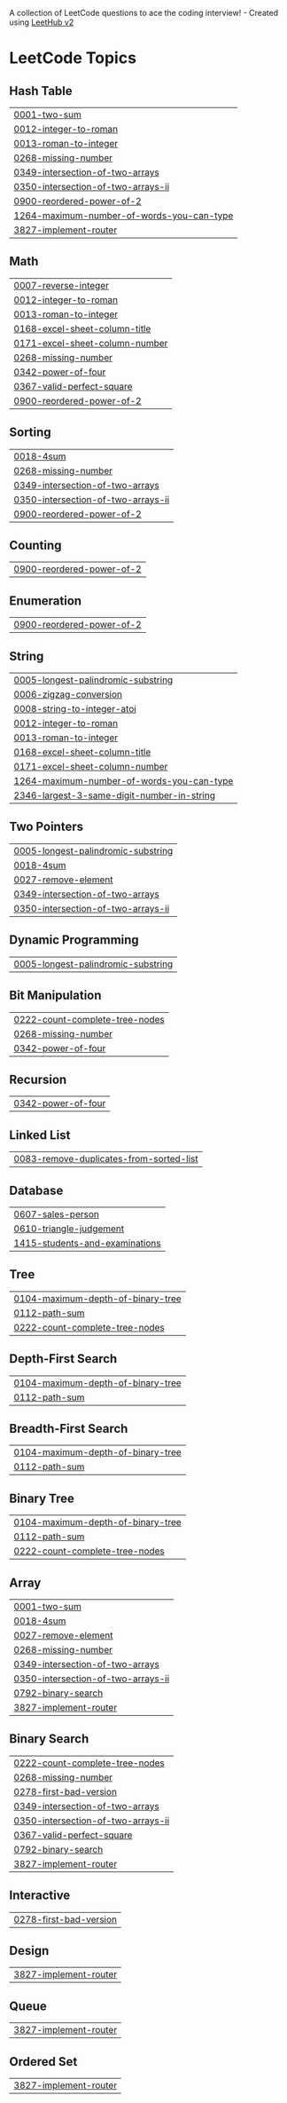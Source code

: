 A collection of LeetCode questions to ace the coding interview! - Created using [LeetHub v2](https://github.com/arunbhardwaj/LeetHub-2.0)
<!---LeetCode Topics Start-->
# LeetCode Topics
## Hash Table
|  |
| ------- |
| [0001-two-sum](https://github.com/Akshaya16P/LEETCODE/tree/master/0001-two-sum) |
| [0012-integer-to-roman](https://github.com/Akshaya16P/LEETCODE/tree/master/0012-integer-to-roman) |
| [0013-roman-to-integer](https://github.com/Akshaya16P/LEETCODE/tree/master/0013-roman-to-integer) |
| [0268-missing-number](https://github.com/Akshaya16P/LEETCODE/tree/master/0268-missing-number) |
| [0349-intersection-of-two-arrays](https://github.com/Akshaya16P/LEETCODE/tree/master/0349-intersection-of-two-arrays) |
| [0350-intersection-of-two-arrays-ii](https://github.com/Akshaya16P/LEETCODE/tree/master/0350-intersection-of-two-arrays-ii) |
| [0900-reordered-power-of-2](https://github.com/Akshaya16P/LEETCODE/tree/master/0900-reordered-power-of-2) |
| [1264-maximum-number-of-words-you-can-type](https://github.com/Akshaya16P/LEETCODE/tree/master/1264-maximum-number-of-words-you-can-type) |
| [3827-implement-router](https://github.com/Akshaya16P/LEETCODE/tree/master/3827-implement-router) |
## Math
|  |
| ------- |
| [0007-reverse-integer](https://github.com/Akshaya16P/LEETCODE/tree/master/0007-reverse-integer) |
| [0012-integer-to-roman](https://github.com/Akshaya16P/LEETCODE/tree/master/0012-integer-to-roman) |
| [0013-roman-to-integer](https://github.com/Akshaya16P/LEETCODE/tree/master/0013-roman-to-integer) |
| [0168-excel-sheet-column-title](https://github.com/Akshaya16P/LEETCODE/tree/master/0168-excel-sheet-column-title) |
| [0171-excel-sheet-column-number](https://github.com/Akshaya16P/LEETCODE/tree/master/0171-excel-sheet-column-number) |
| [0268-missing-number](https://github.com/Akshaya16P/LEETCODE/tree/master/0268-missing-number) |
| [0342-power-of-four](https://github.com/Akshaya16P/LEETCODE/tree/master/0342-power-of-four) |
| [0367-valid-perfect-square](https://github.com/Akshaya16P/LEETCODE/tree/master/0367-valid-perfect-square) |
| [0900-reordered-power-of-2](https://github.com/Akshaya16P/LEETCODE/tree/master/0900-reordered-power-of-2) |
## Sorting
|  |
| ------- |
| [0018-4sum](https://github.com/Akshaya16P/LEETCODE/tree/master/0018-4sum) |
| [0268-missing-number](https://github.com/Akshaya16P/LEETCODE/tree/master/0268-missing-number) |
| [0349-intersection-of-two-arrays](https://github.com/Akshaya16P/LEETCODE/tree/master/0349-intersection-of-two-arrays) |
| [0350-intersection-of-two-arrays-ii](https://github.com/Akshaya16P/LEETCODE/tree/master/0350-intersection-of-two-arrays-ii) |
| [0900-reordered-power-of-2](https://github.com/Akshaya16P/LEETCODE/tree/master/0900-reordered-power-of-2) |
## Counting
|  |
| ------- |
| [0900-reordered-power-of-2](https://github.com/Akshaya16P/LEETCODE/tree/master/0900-reordered-power-of-2) |
## Enumeration
|  |
| ------- |
| [0900-reordered-power-of-2](https://github.com/Akshaya16P/LEETCODE/tree/master/0900-reordered-power-of-2) |
## String
|  |
| ------- |
| [0005-longest-palindromic-substring](https://github.com/Akshaya16P/LEETCODE/tree/master/0005-longest-palindromic-substring) |
| [0006-zigzag-conversion](https://github.com/Akshaya16P/LEETCODE/tree/master/0006-zigzag-conversion) |
| [0008-string-to-integer-atoi](https://github.com/Akshaya16P/LEETCODE/tree/master/0008-string-to-integer-atoi) |
| [0012-integer-to-roman](https://github.com/Akshaya16P/LEETCODE/tree/master/0012-integer-to-roman) |
| [0013-roman-to-integer](https://github.com/Akshaya16P/LEETCODE/tree/master/0013-roman-to-integer) |
| [0168-excel-sheet-column-title](https://github.com/Akshaya16P/LEETCODE/tree/master/0168-excel-sheet-column-title) |
| [0171-excel-sheet-column-number](https://github.com/Akshaya16P/LEETCODE/tree/master/0171-excel-sheet-column-number) |
| [1264-maximum-number-of-words-you-can-type](https://github.com/Akshaya16P/LEETCODE/tree/master/1264-maximum-number-of-words-you-can-type) |
| [2346-largest-3-same-digit-number-in-string](https://github.com/Akshaya16P/LEETCODE/tree/master/2346-largest-3-same-digit-number-in-string) |
## Two Pointers
|  |
| ------- |
| [0005-longest-palindromic-substring](https://github.com/Akshaya16P/LEETCODE/tree/master/0005-longest-palindromic-substring) |
| [0018-4sum](https://github.com/Akshaya16P/LEETCODE/tree/master/0018-4sum) |
| [0027-remove-element](https://github.com/Akshaya16P/LEETCODE/tree/master/0027-remove-element) |
| [0349-intersection-of-two-arrays](https://github.com/Akshaya16P/LEETCODE/tree/master/0349-intersection-of-two-arrays) |
| [0350-intersection-of-two-arrays-ii](https://github.com/Akshaya16P/LEETCODE/tree/master/0350-intersection-of-two-arrays-ii) |
## Dynamic Programming
|  |
| ------- |
| [0005-longest-palindromic-substring](https://github.com/Akshaya16P/LEETCODE/tree/master/0005-longest-palindromic-substring) |
## Bit Manipulation
|  |
| ------- |
| [0222-count-complete-tree-nodes](https://github.com/Akshaya16P/LEETCODE/tree/master/0222-count-complete-tree-nodes) |
| [0268-missing-number](https://github.com/Akshaya16P/LEETCODE/tree/master/0268-missing-number) |
| [0342-power-of-four](https://github.com/Akshaya16P/LEETCODE/tree/master/0342-power-of-four) |
## Recursion
|  |
| ------- |
| [0342-power-of-four](https://github.com/Akshaya16P/LEETCODE/tree/master/0342-power-of-four) |
## Linked List
|  |
| ------- |
| [0083-remove-duplicates-from-sorted-list](https://github.com/Akshaya16P/LEETCODE/tree/master/0083-remove-duplicates-from-sorted-list) |
## Database
|  |
| ------- |
| [0607-sales-person](https://github.com/Akshaya16P/LEETCODE/tree/master/0607-sales-person) |
| [0610-triangle-judgement](https://github.com/Akshaya16P/LEETCODE/tree/master/0610-triangle-judgement) |
| [1415-students-and-examinations](https://github.com/Akshaya16P/LEETCODE/tree/master/1415-students-and-examinations) |
## Tree
|  |
| ------- |
| [0104-maximum-depth-of-binary-tree](https://github.com/Akshaya16P/LEETCODE/tree/master/0104-maximum-depth-of-binary-tree) |
| [0112-path-sum](https://github.com/Akshaya16P/LEETCODE/tree/master/0112-path-sum) |
| [0222-count-complete-tree-nodes](https://github.com/Akshaya16P/LEETCODE/tree/master/0222-count-complete-tree-nodes) |
## Depth-First Search
|  |
| ------- |
| [0104-maximum-depth-of-binary-tree](https://github.com/Akshaya16P/LEETCODE/tree/master/0104-maximum-depth-of-binary-tree) |
| [0112-path-sum](https://github.com/Akshaya16P/LEETCODE/tree/master/0112-path-sum) |
## Breadth-First Search
|  |
| ------- |
| [0104-maximum-depth-of-binary-tree](https://github.com/Akshaya16P/LEETCODE/tree/master/0104-maximum-depth-of-binary-tree) |
| [0112-path-sum](https://github.com/Akshaya16P/LEETCODE/tree/master/0112-path-sum) |
## Binary Tree
|  |
| ------- |
| [0104-maximum-depth-of-binary-tree](https://github.com/Akshaya16P/LEETCODE/tree/master/0104-maximum-depth-of-binary-tree) |
| [0112-path-sum](https://github.com/Akshaya16P/LEETCODE/tree/master/0112-path-sum) |
| [0222-count-complete-tree-nodes](https://github.com/Akshaya16P/LEETCODE/tree/master/0222-count-complete-tree-nodes) |
## Array
|  |
| ------- |
| [0001-two-sum](https://github.com/Akshaya16P/LEETCODE/tree/master/0001-two-sum) |
| [0018-4sum](https://github.com/Akshaya16P/LEETCODE/tree/master/0018-4sum) |
| [0027-remove-element](https://github.com/Akshaya16P/LEETCODE/tree/master/0027-remove-element) |
| [0268-missing-number](https://github.com/Akshaya16P/LEETCODE/tree/master/0268-missing-number) |
| [0349-intersection-of-two-arrays](https://github.com/Akshaya16P/LEETCODE/tree/master/0349-intersection-of-two-arrays) |
| [0350-intersection-of-two-arrays-ii](https://github.com/Akshaya16P/LEETCODE/tree/master/0350-intersection-of-two-arrays-ii) |
| [0792-binary-search](https://github.com/Akshaya16P/LEETCODE/tree/master/0792-binary-search) |
| [3827-implement-router](https://github.com/Akshaya16P/LEETCODE/tree/master/3827-implement-router) |
## Binary Search
|  |
| ------- |
| [0222-count-complete-tree-nodes](https://github.com/Akshaya16P/LEETCODE/tree/master/0222-count-complete-tree-nodes) |
| [0268-missing-number](https://github.com/Akshaya16P/LEETCODE/tree/master/0268-missing-number) |
| [0278-first-bad-version](https://github.com/Akshaya16P/LEETCODE/tree/master/0278-first-bad-version) |
| [0349-intersection-of-two-arrays](https://github.com/Akshaya16P/LEETCODE/tree/master/0349-intersection-of-two-arrays) |
| [0350-intersection-of-two-arrays-ii](https://github.com/Akshaya16P/LEETCODE/tree/master/0350-intersection-of-two-arrays-ii) |
| [0367-valid-perfect-square](https://github.com/Akshaya16P/LEETCODE/tree/master/0367-valid-perfect-square) |
| [0792-binary-search](https://github.com/Akshaya16P/LEETCODE/tree/master/0792-binary-search) |
| [3827-implement-router](https://github.com/Akshaya16P/LEETCODE/tree/master/3827-implement-router) |
## Interactive
|  |
| ------- |
| [0278-first-bad-version](https://github.com/Akshaya16P/LEETCODE/tree/master/0278-first-bad-version) |
## Design
|  |
| ------- |
| [3827-implement-router](https://github.com/Akshaya16P/LEETCODE/tree/master/3827-implement-router) |
## Queue
|  |
| ------- |
| [3827-implement-router](https://github.com/Akshaya16P/LEETCODE/tree/master/3827-implement-router) |
## Ordered Set
|  |
| ------- |
| [3827-implement-router](https://github.com/Akshaya16P/LEETCODE/tree/master/3827-implement-router) |
<!---LeetCode Topics End-->